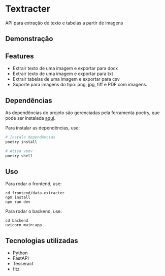 # Textracter
API para extração de texto e tabelas a partir de imagens

## Demonstração


## Features
- Extrair texto de uma imagem e exportar para docx
- Extrair texto de uma imagem e exportar para txt
- Extrair tabelas de uma imagem e exportar para csv
- Suporte para imagens do tipo: png, jpg, tiff e PDF com imagens.


## Dependências
As dependências do projeto são gerenciadas pela ferramenta poetry, que pode ser instalada [aqui](https://python-poetry.org/docs/#installing-with-pipx).

Para instalar as dependências, use:
```sh
# Instala dependências
poetry install

# Ativa venv
poetry shell
```



## Uso
Para rodar o frontend, use:
```
cd frontend/data-extracter
npm install
npm run dev
```

Para rodar o backend, use:
```
cd backend
uvicorn main:app
```



## Tecnologias utilizadas
- Python
- FastAPI
- Tesseract
- fitz
